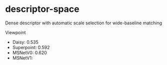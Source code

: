 # descriptor-space
Dense descriptor with automatic scale selection for wide-baseline matching

Viewpoint

* Daisy: 0.535
* Superpoint: 0.592
* MSNetV0: 0.620
* MSNetV1: 
